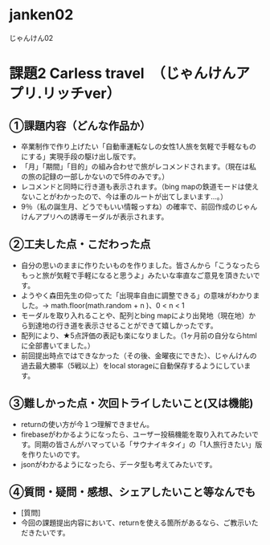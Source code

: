 # janken02
じゃんけん02
# 課題2 Carless travel　（じゃんけんアプリ.リッチver）
## ①課題内容（どんな作品か）
- 卒業制作で作り上げたい「自動車運転なしの女性1人旅を気軽で手軽なものにする」実現手段の駆け出し版です。
- 「月」「期間」「目的」の組み合わせで旅がレコメンドされます。（現在は私の旅の記録の一部しかないので5件のみです。）
- レコメンドと同時に行き道も表示されます。（bing mapの鉄道モードは使えないことがわかったので、今は車のルートが出てしまいます…。）
- 9％（私の誕生月、どうでもいい情報っすね）の確率で、前回作成のじゃんけんアプリへの誘導モーダルが表示されます。

## ②工夫した点・こだわった点
- 自分の思いのままに作りたいものを作りました。皆さんから「こうなったらもっと旅が気軽で手軽になると思うよ」みたいな率直なご意見を頂きたいです。
- ようやく森田先生の仰ってた「出現率自由に調整できる」の意味がわかりました。→ math.floor(math.random + n )、0 < n < 1
- モーダルを取り入れることや、配列とbing mapにより出発地（現在地）から到達地の行き道を表示させることができて嬉しかったです。
- 配列により、★5点評価の表記も楽になりました。（1ヶ月前の自分ならhtmlに全部書いてました。）
- 前回提出時点ではできなかった（その後、金曜夜にできた）、じゃんけんの過去最大勝率（5戦以上）をlocal storageに自動保存するようにしています。

## ③難しかった点・次回トライしたいこと(又は機能)
- returnの使い方が今１つ理解できません。
- firebaseがわかるようになったら、ユーザー投稿機能を取り入れてみたいです。同期の皆さんがハマっている「サウナイキタイ」の「1人旅行きたい」版を作りたいのです。
- jsonがわかるようになったら、データ型も考えてみたいです。

## ④質問・疑問・感想、シェアしたいこと等なんでも
- [質問]
- 今回の課題提出内容において、returnを使える箇所があるなら、ご教示いただきたいです。

